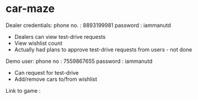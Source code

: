 # car-maze

Dealer credentials:
  phone no. : 8893199981
  password : iammanutd
  
  - Dealers can view test-drive requests
  - View wishlist count
  - Actually had plans to approve test-drive requests from users - not done
  
Demo user:
  phone no : 7559867655
  password : iammanutd
  
- Can request for test-drive
- Add/remove cars to/from wishlist

Link to game :   
